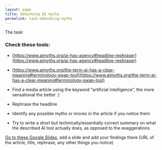 ```yaml
---
layout: page
title: Debunking AI myths
permalink: task-debunking-myths
---
```


The task:

### Check these tools:

- [https://www.aimyths.org/ai-has-agency#headline-rephraser](https://www.aimyths.org/ai-has-agency#headline-rephraser)
- [https://www.aimyths.org/the-term-ai-has-a-clear-meaning#terminology-swap-tool](https://www.aimyths.org/the-term-ai-has-a-clear-meaning#terminology-swap-tool)



- Find a media article using the keyword “artificial intelligence”, the more sensational the better :)
- Rephrase the headline
- Identify any possible myths or moves in the article if you notice them
- Try to write a short but technically/essentially correct summary on what the described AI tool actually does, as opposed to the exaggerations


[Go to these Google Slides](shorturl.at/qwEW2), add a slide and add your findings there (URL of the article, title, rephrase, any other things you notice)